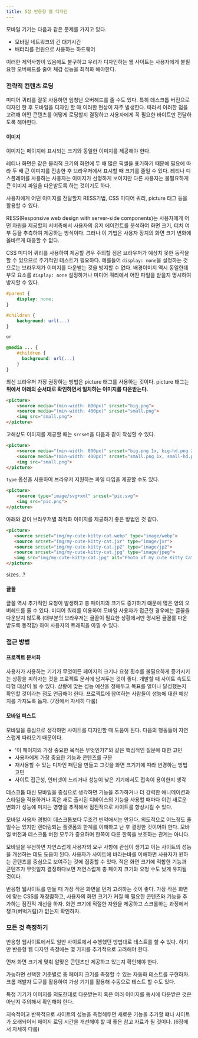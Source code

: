 ```yaml
---
title: 5장 반응형 웹 디자인
---
```


모바일 기기는 다음과 같은 문제를 가지고 있다.

- 모바일 네트워크의 긴 대기시간
- 배터리를 전원으로 사용하는 하드웨어

이러한 제약사항이 있음에도 불구하고 우리가 디자인하는 웹 사이트는 사용자에게 불필요한 오버헤드를 줄여 체감 성능을 최적화 해야한다.

### 전략적 컨텐츠 로딩

미디어 쿼리를 잘못 사용하면 엄청난 오버헤드를 줄 수도 있다. 특히 데스크톱 버전으로 디자인 한 후 모바일을 디자인 할 때 이러한 현상이 자주 발생한다. 따라서 이러한 점을 고려해 어떤 콘텐츠를 어떻게 로딩할지 결정하고 사용자에게 꼭 필요한 바이트만 전달하도록 해야한다.

#### 이미지

이미지는 페이지에 표시되는 크기와 동일한 이미지를 제공해야 한다.

레티나 화면은 같은 물리적 크기의 화면에 두 배 많은 픽셀을 표기하기 때문에 필요에 따라 두 배 큰 이미지를 전송한 후 브라우저에서 표시할 때 크기를 줄일 수 있다. 레티나 디스플레이를 사용하는 사용자는 이미지가 선명하게 보이지만 다른 사용자는 불필요하게 큰 이미지 파일을 다운받도록 하는 것이기도 하다.

사용자에게 어떤 이미지를 전달할지 RESS기법, CSS 미디어 쿼리, picture 태그 등을 활용할 수 있다.

RESS(Responsive web design with server-side components)는 사용자에게 어떤 자원을 제공할지 서버측에서 사용자의 유저 에이전트를 분석하여 화면 크기, 터치 여부 등을 추측하여 제공하는 방식이다. 그러나 이 기법은 사용자 장치의 화면 크기 변화에 올바르게 대응할 수 없다.

CSS 미디어 쿼리를 사용하여 제공할 경우 주의할 점은 브라우저가 예상치 못한 동작을 할 수 있으므로 주기적인 테스트가 필요하다. 예를들어 `display: none`을 설정하는 것으로는 브라우저가 이미지를 다운받는 것을 방지할 수 없다. 배경이미지 역시 동일한데 부모 요소를 `display: none` 설정하거나 미디어 쿼리에서 어떤 파일을 받을지 명시하여 방지할 수 있다.

```css
#parent {
    display: none;
}

#children {
    background: url(...)
}

or

@media ... {
    #children {
      background: url(...)
    }
}
```

최신 브라우저 가장 권장하는 방법은 picture 태그를 사용하는 것이다. picture 태그는 **위에서 아래의 순서대로 확인하면서 일치하는 이미지를 다운받는다.**

```html
<picture>
    <source media="(min-width: 800px)" srcset="big.png">
    <source media="(min-width: 400px)" srcset="small.png">
    <img src="small.png">
</picture>
```

고해상도 이미지를 제공할 때는 `srcset`을 다음과 같이 작성할 수 있다.

```html
<picture>
    <source media="(min-width: 800px)" srcset="big.png 1x, big-hd.png 2x">
    <source media="(min-width: 400px)" srcset="small.png 1x, small-hd.png 2x">
    <img src="small.png">
</picture>
```

`type` 옵션을 사용하여 브라우저 지원하는 파일 타입을 제공할 수도 있다.

```html
<picture>
    <source type="image/svg+xml" srcset="pic.svg">
    <img src="pic.png">
</picture>
```

아래와 같이 브라우저별 최적화 이미지를 제공하기 좋은 방법인 것 같다.

```html
<picture>
   <source srcset="img/my-cute-kitty-cat.webp" type="image/webp">
   <source srcset="img/my-cute-kitty-cat.jxr" type="image/jxr">
   <source srcset="img/my-cute-kitty-cat.jp2" type="image/jp2">
   <source srcset="img/my-cute-kitty-cat.jpg" type="image/jpeg">
   <img src="img/my-cute-kitty-cat.jpg" alt="Photo of my cute Kitty Cat" /> 
</picture>
```

sizes...?

#### 글꼴

글꼴 역시 추가적인 요청이 발생하고 총 페이지의 크기도 증가하기 떄문에 많은 양의 오버헤드를 줄 수 있다. 미디어 쿼리를 이용하여 모바일 사용자가 접근한 경우에는 글꼴을 다운받지 않도록 (대부분의 브라우저는 글꼴이 필요한 상황에서만 명시된 글꼴를 다운받도록 동작함) 하여 사용자의 트래픽을 아낄 수 있다.

### 접근 방법

#### 프로젝트 문서화

사용자가 사용하는 기기가 무엇이든 페이지의 크기나 요청 횟수를 불필요하게 증가시키는 상황을 피하자는 것을 프로젝트 문서에 남겨두는 것이 좋다. 개발할 때 사이트 속도도 타협 대상이 될 수 있다. 상황에 맞는 성능 예산을 정해두고 목표를 얼마나 달성했는지 확인할 것이라는 점도 언급해야 한다. 프로젝트에 참여하는 사람들이 성능에 대한 예상치를 가지도록 돕자. (7장에서 자세히 다룸)

#### 모바일 퍼스트

모바일을 중심으로 생각하면 사이트를 디자인할 때 도움이 된다. 다음의 행동들이 자연스럽게 따라오기 때문이다.

- '이 페이지의 가장 중요한 목적은 무엇인가?'와 같은 핵심적인 질문에 대한 고민
- 사용자에게 가장 중요한 기능과 콘텐츠를 구분
- 재사용할 수 있는 디자인 패턴을 만들고 그것을 화면 크기기에 따라 변경하는 방법 고민
- 사이트 접근성, 인터넷이 느리거나 성능이 낮은 기기에서도 접속이 용이한지 생각

데스크톱 대신 모바일을 중심으로 생각하면 기능을 추가하거나 더 강력한 애니메이션과 스타일을 적용하거나 혹은 새로 출시된 디바이스의 기능을 사용할 때마다 이런 새로운 변화가 성능에 미치는 영향을 추적해서 점진적으로 사이트를 향상시킬 수 있다.

모바일 사용자 경험이 데스크톱보다 무조건 빈약애서는 안된다. 의도적으로 어느정도 줄일수는 있지만 렌더링되는 플랫폼의 한계를 이해하고 난 후 결정한 것이어야 한다. 모바일 버전과 데스크톱 버전 모두가 중요하며 한쪽이 다른 한쪽을 보조하는 관계는 아니다.

모바일을 우선하면 자연스럽게 사용자의 요구 사항에 관심이 생기고 이는 사이트의 성능을 개선하는 데도 도움이 된다. 사용자가 사이트에 바라는바를 이해하면 사용자가 원하는 콘텐츠를 중심으로 보여주는 것에 집중할 수 있다. 작은 화면 크기에 적합한 기능과 콘텐츠가 무엇일지 결정하다보면 저연스럽게 총 페이지 크기와 요청 수도 낮게 유지될 것이다.

반응형 웹사이트를 만들 때 가장 작은 화면을 먼저 고려하는 것이 좋다. 가장 작은 화면에 맞는 CSS를 재정렳하고, 사용자의 화면 크기가 커질 때 필요한 콘텐츠와 기능을 추가하는 점진적 개선을 하자. 화면 크기에 적절한 자원을 제공하고 스크롤하는 과정에서 쟁크(버벅거림)가 없는지 확인하자.

### 모든 것 측정하기

반응형 웹사이트에서도 일반 사이트에서 수행했던 방법대로 테스트를 할 수 있다. 하지만 반응형 웹 디자인 측정에는 몇 가지를 추가적으로 고려해야 한다.

먼저 화면 크기게 맞춰 알맞은 콘텐츠만 제공하고 있는지 확인해야 한다.

가능하면 선택한 기준별로 총 페이지 크기를 측정할 수 있는 자동화 테스트를 구현하자. 크롬 개발자 도구를 활용하여 가상 기기를 활용해 수동으로 테스트 할 수도 있다.

특정 기기가 이미지를 의도한대로 다운받는지 혹은 여러 이미지를 동시에 다운받은 것은 아닌지 주의해서 확인해야 한다.

지속적이고 반복적으로 사이트의 성능을 측정해두면 새로운 기능을 추가할 떄나 사이트가 오래되어서 페이지 로딩 시간을 개선해야 할 때 좋은 참고 자료가 될 것이다. (6장에서 자세히 다룸)
